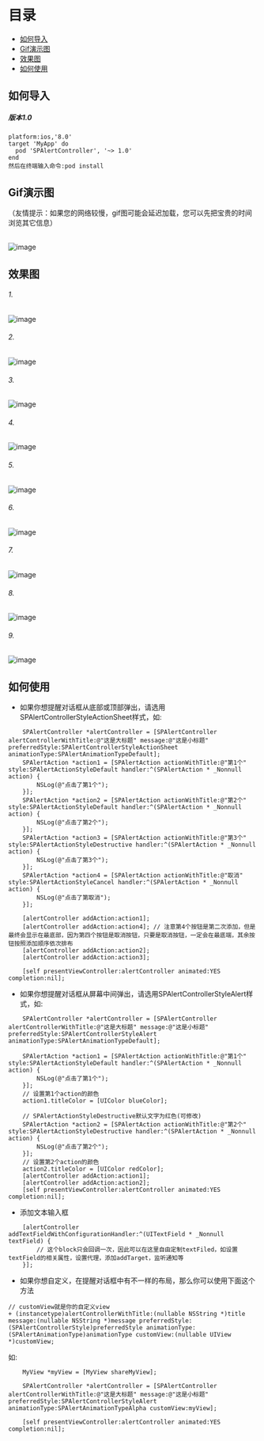 
# 目录
* [如何导入](#如何导入)
* [Gif演示图](#gif演示图)  
* [效果图](#效果图)
* [如何使用](#如何使用)

## 如何导入
##### 版本1.0
```
platform:ios,'8.0'
target 'MyApp' do
  pod 'SPAlertController', '~> 1.0'
end
然后在终端输入命令:pod install 
```
## Gif演示图
（友情提示：如果您的网络较慢，gif图可能会延迟加载，您可以先把宝贵的时间浏览其它信息）

<br>![image](https://github.com/SPStore/SPAlertController/blob/master/PreImages/SPAlertController.gif)
## 效果图
###### 1.
![image](https://github.com/SPStore/SPAlertController/blob/master/PreImages/3006981-565e263954a40e50.jpg)
###### 2.
![image](https://github.com/SPStore/SPAlertController/blob/master/PreImages/3006981-6986ab0f6619715d.jpg)
###### 3.
![image](https://github.com/SPStore/SPAlertController/blob/master/PreImages/3006981-9f2f51972e69c502.jpg)
###### 4.
![image](https://github.com/SPStore/SPAlertController/blob/master/PreImages/3006981-67e8ea700d3711ad.jpg)
###### 5.
![image](https://github.com/SPStore/SPAlertController/blob/master/PreImages/3006981-dc96f2f9e50f6ba8.jpg)
###### 6.
![image](https://github.com/SPStore/SPAlertController/blob/master/PreImages/3006981-58b49fe452c435c8.jpg)
###### 7.
![image](https://github.com/SPStore/SPAlertController/blob/master/PreImages/6D8ADCBCD9BA9CD455B48711CCBB88E6.jpg)
###### 8.
![image](https://github.com/SPStore/SPAlertController/blob/master/PreImages/3006981-3974cfeac8a9016b.jpg)
###### 9.
![image](https://github.com/SPStore/SPAlertController/blob/master/PreImages/3006981-d77afa589120fca6.jpg)

## 如何使用
* 如果你想提醒对话框从底部或顶部弹出，请选用SPAlertControllerStyleActionSheet样式，如:
```
    SPAlertController *alertController = [SPAlertController alertControllerWithTitle:@"这是大标题" message:@"这是小标题" preferredStyle:SPAlertControllerStyleActionSheet animationType:SPAlertAnimationTypeDefault];
    SPAlertAction *action1 = [SPAlertAction actionWithTitle:@"第1个" style:SPAlertActionStyleDefault handler:^(SPAlertAction * _Nonnull action) {
        NSLog(@"点击了第1个");
    }];
    SPAlertAction *action2 = [SPAlertAction actionWithTitle:@"第2个" style:SPAlertActionStyleDefault handler:^(SPAlertAction * _Nonnull action) {
        NSLog(@"点击了第2个");
    }];
    SPAlertAction *action3 = [SPAlertAction actionWithTitle:@"第3个" style:SPAlertActionStyleDestructive handler:^(SPAlertAction * _Nonnull action) {
        NSLog(@"点击了第3个");
    }];
    SPAlertAction *action4 = [SPAlertAction actionWithTitle:@"取消" style:SPAlertActionStyleCancel handler:^(SPAlertAction * _Nonnull action) {
        NSLog(@"点击了第取消");
    }];
    
    [alertController addAction:action1];
    [alertController addAction:action4]; // 注意第4个按钮是第二次添加，但是最终会显示在最底部，因为第四个按钮是取消按钮，只要是取消按钮，一定会在最底端，其余按钮按照添加顺序依次排布
    [alertController addAction:action2];
    [alertController addAction:action3];
    
    [self presentViewController:alertController animated:YES completion:nil];
```
* 如果你想提醒对话框从屏幕中间弹出，请选用SPAlertControllerStyleAlert样式，如:
```
    SPAlertController *alertController = [SPAlertController alertControllerWithTitle:@"这是大标题" message:@"这是小标题" preferredStyle:SPAlertControllerStyleAlert animationType:SPAlertAnimationTypeDefault];

    SPAlertAction *action1 = [SPAlertAction actionWithTitle:@"第1个" style:SPAlertActionStyleDefault handler:^(SPAlertAction * _Nonnull action) {
        NSLog(@"点击了第1个");
    }];
    // 设置第1个action的颜色
    action1.titleColor = [UIColor blueColor];
    
    // SPAlertActionStyleDestructive默认文字为红色(可修改)
    SPAlertAction *action2 = [SPAlertAction actionWithTitle:@"第2个" style:SPAlertActionStyleDestructive handler:^(SPAlertAction * _Nonnull action) {
        NSLog(@"点击了第2个");
    }];
    // 设置第2个action的颜色
    action2.titleColor = [UIColor redColor];
    [alertController addAction:action1];
    [alertController addAction:action2];
    [self presentViewController:alertController animated:YES completion:nil];
```
* 添加文本输入框
```
    [alertController addTextFieldWithConfigurationHandler:^(UITextField * _Nonnull textField) {
        // 这个block只会回调一次，因此可以在这里自由定制textFiled，如设置textField的相关属性，设置代理，添加addTarget，监听通知等
    }];
```
* 如果你想自定义，在提醒对话框中有不一样的布局，那么你可以使用下面这个方法
```
// customView就是你的自定义view
+ (instancetype)alertControllerWithTitle:(nullable NSString *)title message:(nullable NSString *)message preferredStyle:(SPAlertControllerStyle)preferredStyle animationType:(SPAlertAnimationType)animationType customView:(nullable UIView *)customView;

```
如:
```
    MyView *myView = [MyView shareMyView];
    
    SPAlertController *alertController = [SPAlertController alertControllerWithTitle:@"这是大标题" message:@"这是小标题" preferredStyle:SPAlertControllerStyleAlert animationType:SPAlertAnimationTypeAlpha customView:myView];
    
    [self presentViewController:alertController animated:YES completion:nil];
```
        
